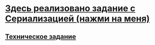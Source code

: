 # [Здесь реализовано задание с Сериализацией (нажми на меня)](https://github.com/MichaelErhan/SerializationHomework)
## [Техническое задание](https://github.com/MichaelErhan/SerializationHomework/blob/main/%D0%A2%D0%97_%D0%A1%D0%B5%D1%80%D0%B8%D0%B0%D0%BB%D0%B8%D0%B7%D0%B0%D1%86%D0%B8%D1%8F.docx)
